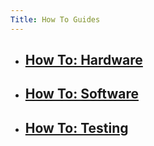 ```yaml
---
Title: How To Guides
---
```


* ## [How To: Hardware](hardware.html)

* ## [How To: Software](software.html)

* ## [How To: Testing](testing.html)
